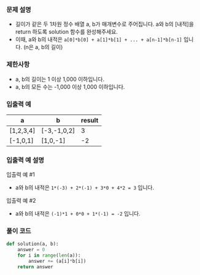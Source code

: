 ### 문제 설명

- 길이가 같은 두 1차원 정수 배열 a, b가 매개변수로 주어집니다. a와 b의 [내적]을 return 하도록 solution 함수를 완성해주세요.
- 이때, a와 b의 내적은 `a[0]*b[0] + a[1]*b[1] + ... + a[n-1]*b[n-1]` 입니다. (n은 a, b의 길이)

### 제한사항

- a, b의 길이는 1 이상 1,000 이하입니다.
- a, b의 모든 수는 -1,000 이상 1,000 이하입니다.

### 입출력 예

| a | b | result |
| --- | --- | --- |
| [1,2,3,4] | [-3,-1,0,2] | 3 |
| [-1,0,1] | [1,0,-1] | -2 |

### 입출력 예 설명

입출력 예 #1
- a와 b의 내적은 `1*(-3) + 2*(-1) + 3*0 + 4*2 = 3` 입니다.

입출력 예 #2
- a와 b의 내적은 `(-1)*1 + 0*0 + 1*(-1) = -2` 입니다.

### 풀이 코드

```py
def solution(a, b):
    answer = 0
    for i in range(len(a)):
        answer += (a[i]*b[i])
    return answer
```
